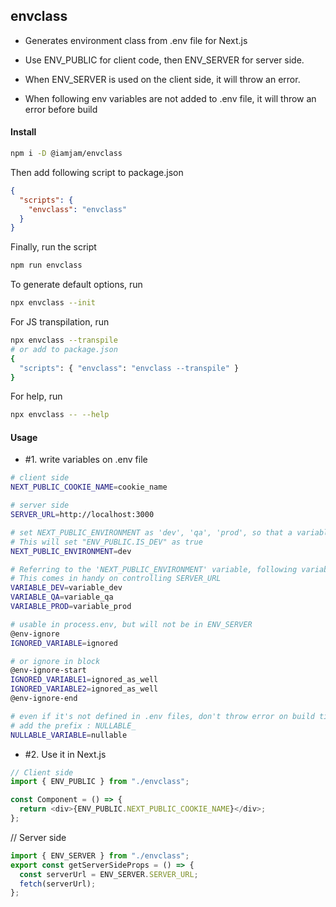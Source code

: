 ## envclass

- Generates environment class from .env file for Next.js
- Use ENV_PUBLIC for client code, then ENV_SERVER for server side.

- When ENV_SERVER is used on the client side, it will throw an error.
- When following env variables are not added to .env file, it will throw an error before build

#### Install

```bash
npm i -D @iamjam/envclass
```

Then add following script to package.json

```json
{
  "scripts": {
    "envclass": "envclass"
  }
}
```

Finally, run the script

```bash
npm run envclass
```

To generate default options, run

```bash
npx envclass --init
```

For JS transpilation, run

```bash
npx envclass --transpile
# or add to package.json
{
  "scripts": { "envclass": "envclass --transpile" }
}
```

For help, run

```bash
npx envclass -- --help
```

#### Usage

- #1. write variables on .env file

```bash
# client side
NEXT_PUBLIC_COOKIE_NAME=cookie_name

# server side
SERVER_URL=http://localhost:3000

# set NEXT_PUBLIC_ENVIRONMENT as 'dev', 'qa', 'prod', so that a variable can vary as per the environment
# This will set "ENV_PUBLIC.IS_DEV" as true
NEXT_PUBLIC_ENVIRONMENT=dev

# Referring to the 'NEXT_PUBLIC_ENVIRONMENT' variable, following variables will be generated as ENV_SERVER.VARIABLE.
# This comes in handy on controlling SERVER_URL
VARIABLE_DEV=variable_dev
VARIABLE_QA=variable_qa
VARIABLE_PROD=variable_prod

# usable in process.env, but will not be in ENV_SERVER
@env-ignore
IGNORED_VARIABLE=ignored

# or ignore in block
@env-ignore-start
IGNORED_VARIABLE1=ignored_as_well
IGNORED_VARIABLE2=ignored_as_well
@env-ignore-end

# even if it's not defined in .env files, don't throw error on build time
# add the prefix : NULLABLE_
NULLABLE_VARIABLE=nullable
```

- #2. Use it in Next.js

```ts
// Client side
import { ENV_PUBLIC } from "./envclass";

const Component = () => {
  return <div>{ENV_PUBLIC.NEXT_PUBLIC_COOKIE_NAME}</div>;
};
```

// Server side

```ts
import { ENV_SERVER } from "./envclass";
export const getServerSideProps = () => {
  const serverUrl = ENV_SERVER.SERVER_URL;
  fetch(serverUrl);
};
```
